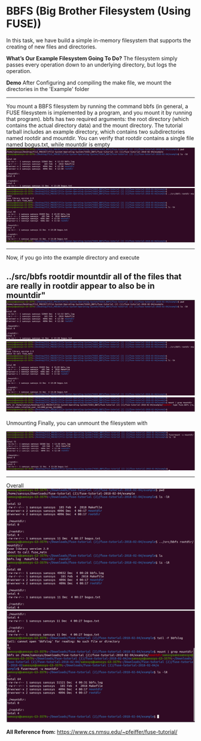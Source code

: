 BBFS (Big Brother Filesystem (Using FUSE))
=======================================
In this task, we have build a simple in-memory filesystem that supports the creating of new files and directories.


**What’s Our Example Filesystem Going To Do?**
The filesystem simply passes every operation down to an underlying directory, but logs the operation.

**Demo**
After Configuring and compiling the make file,
we mount the directories in the 'Example' folder

--------------------------------------------------------
You mount a BBFS filesystem by running the command bbfs (in general, a FUSE filesystem is implemented by a program, and you mount it by running that program). bbfs has two required arguments: the root directory (which contains the actual directory data) and the mount directory. The tutorial tarball includes an example directory, which contains two subdirectories named rootdir and mountdir. You can verify that rootdir contains a single file named bogus.txt, while mountdir is empty
![alt text](1.png)
![alt text](2.png)

-----------------------------------------------------------------
Now, if you go into the example directory and execute

../src/bbfs rootdir mountdir
all of the files that are really in rootdir appear to also be in mountdir"
![alt text](1.png)
![alt text](2.png)
![alt text](3.png)
-------------------------------
Unmounting
Finally, you can unmount the filesystem with

![alt text](4.png)

-------------------------
Overall
![alt text](overall1.png)
![alt text](overall2.png)


**All Reference from:**
https://www.cs.nmsu.edu/~pfeiffer/fuse-tutorial/




